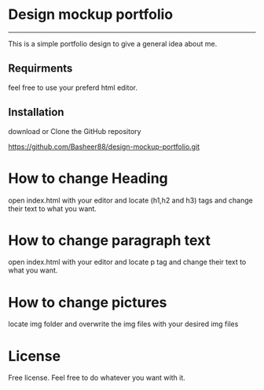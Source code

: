 # Design mockup portfolio
-------------------------
This is a simple portfolio design to give a general idea about me.

## Requirments
feel free to use your preferd html editor.

## Installation
download or Clone the GitHub repository

https://github.com/Basheer88/design-mockup-portfolio.git

# How to change Heading
open index.html with your editor and locate (h1,h2 and h3) tags and change their text to what you want.

# How to change paragraph text
open index.html with your editor and locate p tag and change their text to what you want.
 
# How to change pictures
locate img folder and overwrite the img files with your desired img files

# License
Free license. Feel free to do whatever you want with it.
